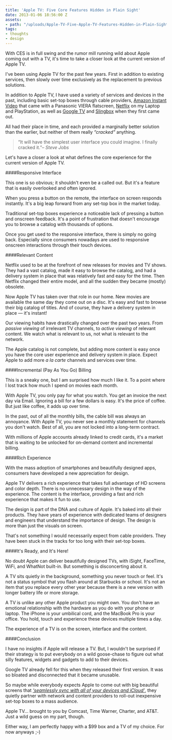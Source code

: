 ```yaml
---
title: 'Apple TV: Five Core Features Hidden in Plain Sight'
date: 2013-01-06 18:56:00 Z
assets:
- path: "/uploads/Apple-TV-Five-Apple-TV-Features-Hidden-in-Plain-Sight.jpg"
tags:
- thoughts
- design
---
```


With CES is in full swing and the rumor mill running wild about Apple coming out with a TV, it's time to take a closer look at the current version of Apple TV.

I've been using Apple TV for the past few years. First in addition to existing services, then slowly over time exclusively as the replacement to previous solutions.

In addition to Apple TV, I have used a variety of services and devices in the past, including basic set-top boxes through cable providers, [Amazon Instant Video](http://www.amazon.com/Instant-Video/b?ie=UTF8&node=2858778011 "Amazon Instant Video") that came with a Panasonic VIERA flatscreen, <a href="http://netflix.com/" title="Netflix - Watch TV Shows Online, Watch Movies Online">Netflix</a> on my Laptop and PlayStation, as well as <a href="http://www.google.com/tv/" title="Google TV">Google TV</a> and <a href="http://www.slingbox.com/" title="Slingbox">Slingbox</a> when they first came out.

All had their place in time, and each provided a marginally better solution than the earlier, but neither of them really <em>“cracked”</em> anything.

> “It will have the simplest user interface you could imagine. I finally cracked it.”*– Steve Jobs*

Let's have a closer a look at what defines the core experience for the current version of Apple TV.

####Responsive Interface

This one is so obvious; it shouldn't even be a called out. But it's a feature that is easily overlooked and often ignored.

When you press a button on the remote, the interface on screen responds instantly. It's a big leap forward from any set-top box in the market today.

Traditional set-top boxes experience a noticeable lack of pressing a button and onscreen feedback. It's a point of frustration that doesn't encourage you to browse a catalog with thousands of options.

Once you get used to the responsive interface, there is simply no going back. Especially since consumers nowadays are used to responsive onscreen interactions through their touch devices.

####Relevant Content

Netflix used to be at the forefront of new releases for movies and TV shows. They had a vast catalog, made it easy to browse the catalog, and had a delivery system in place that was relatively fast and easy for the time. Then Netflix changed their entire model, and all the sudden they became (mostly) obsolete.

Now Apple TV has taken over that role in our home. New movies are available the same day they come out on a disc. It's easy and fast to browse their big catalog of titles. And of course, they have a delivery system in place — it's instant!

Our viewing habits have drastically changed over the past two years. From <em>passive viewing</em> of irrelevant TV channels, to <em>active viewing</em> of relevant content. We watch what is relevant to us, not what is relevant to the network.

The Apple catalog is not complete, but adding more content is easy once you have the core user experience and delivery system in place. Expect Apple to add more <em>a la carte</em> channels and services over time.

####Incremental (Pay As You Go) Billing

This is a sneaky one, but I am surprised how much I like it. To a point where I lost track how much I spend on movies each month.

With Apple TV, you only pay for what you watch. You get an invoice the next day via Email. Ignoring a bill for a few dollars is easy. It's the price of coffee. But just like coffee, it adds up over time.

In the past, out of all the monthly bills, the cable bill was always an annoyance. With Apple TV, you never see a monthly statement for channels you don't watch. Best of all, you are not locked into a long-term contract.

With millions of Apple accounts already linked to credit cards, it's a market that is waiting to be unlocked for on-demand content and incremental billing.

####Rich Experience

With the mass adoption of smartphones and beautifully designed apps, consumers have developed a new appreciation for design.

Apple TV delivers a rich experience that takes full advantage of HD screens and color depth. There is no unnecessary design in the way of the experience. The content is the interface, providing a fast and rich experience that makes it fun to use.

The design is part of the DNA and culture of Apple. It's baked into all their products. They have years of experience with dedicated teams of designers and engineers that understand the importance of design. The design is more than just the visuals on screen.

That's not something I would necessarily expect from cable providers. They have been stuck in the tracks for too long with their set-top boxes.

####It's Ready, and It's Here!

No doubt Apple can deliver beautifully designed TVs, with iSight, FaceTime, WiFi, and WhatNot built-in. But something is disconcerting about it.

A TV sits quietly in the background, something you never touch or feel. It's not a status symbol that you flash around at Starbucks or school. It's not an item that you replace every other year because there is a new version with longer battery life or more storage.

A TV is unlike any other Apple product you might own. You don't have an emotional relationship with the hardware as you do with your phone or laptop. The iPhone is your umbilical cord, and the MacBook Pro is your office. You hold, touch and experience these devices multiple times a day.

The experience of a TV is on the screen, interface and the content.

####Conclusion

I have no insights if Apple will release a TV. But, I wouldn't be surprised if their strategy is to put everybody on a wild goose-chase to figure out what silly features, widgets and gadgets to add to their devices.

Google TV already fell for this when they released their first version. It was so bloated and disconnected that it became unusable.

So maybe while everybody expects Apple to come out with big beautiful screens that <em><a href="http://www.forbes.com/sites/briancaulfield/2011/10/21/steve-jobs-on-tv-i-finally-cracked-it/" title="Steve Jobs On TV: 'I Finally Cracked It'">‘seamlessly sync with all of your devices and iCloud’</a></em>, they quietly partner with network and content providers to roll-out inexpensive set-top boxes to a mass audience.

Apple TV… brought to you by Comcast, Time Warner, Charter, and AT&T. Just a wild guess on my part, though.

Either way, I am perfectly happy with a $99 box and a TV of my choice. For now anyways ;-)
